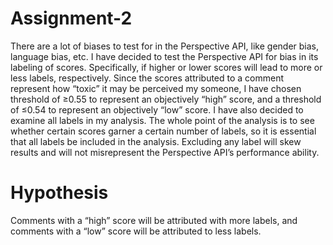 # Assignment-2
There are a lot of biases to test for in the Perspective API, like gender bias, language bias, etc. I have decided to test the Perspective API for bias in its labeling of scores. Specifically, if higher or lower scores will lead to more or less labels, respectively. Since the scores attributed to a comment represent how “toxic” it may be perceived my someone, I have chosen threshold of ≥0.55 to represent an objectively “high” score, and a threshold of ≤0.54 to represent an objectively “low” score. I have also decided to examine all labels in my analysis. The whole point of the analysis is to see whether certain scores garner a certain number of labels, so it is essential that all labels be included in the analysis. Excluding any label will skew results and will not misrepresent the Perspective API’s performance ability.
# Hypothesis
Comments with a “high” score will be attributed with more labels, and comments with a “low” score will be attributed to less labels.
